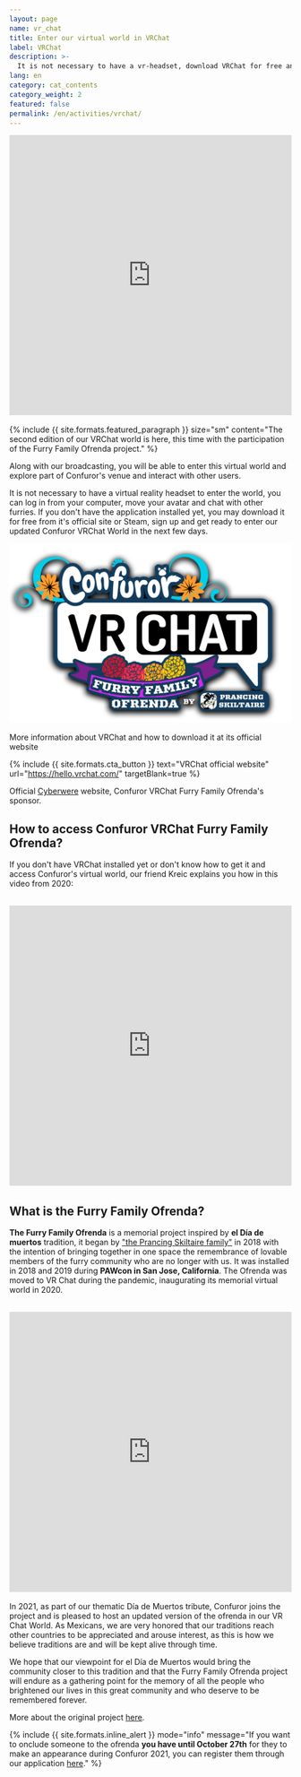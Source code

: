 ```yaml
---
layout: page
name: vr_chat
title: Enter our virtual world in VRChat
label: VRChat
description: >-
  It is not necessary to have a vr-headset, download VRChat for free and enter the virtual space that Confuror and Cyberwere have prepared for you
lang: en
category: cat_contents
category_weight: 2
featured: false
permalink: /en/activities/vrchat/
---
```


<div class="container-overflow">
<iframe src="https://www.youtube.com/embed/Ubu5fh4Yt7c" frameborder="0" allow="accelerometer; autoplay; clipboard-write; encrypted-media; gyroscope; picture-in-picture" allowfullscreen style="width: 100%; height: 500px;"></iframe>
</div>

{%
  include {{ site.formats.featured_paragraph }}
  size="sm"
  content="The second edition of our VRChat world is here, this time with the participation of the Furry Family Ofrenda project."
%}

Along with our broadcasting, you will be able to enter this virtual world and explore part of Confuror's venue and interact with other users.

It is not necessary to have a virtual reality headset to enter the world, you can log in from your computer, move your avatar and chat with other furries. If you don't have the application installed yet, you may download it for free from it's official site or Steam, sign up and get ready to enter our updated Confuror VRChat World in the next few days.

<div class="container" style="text-align: center;">
  <img class="img-fluid" src="/assets/images/vrchat_confuror_ofrenda.png" alt="Confuror VRChat Furry Family Ofrenda" style="margin: auto">
</div>

More information about VRChat and how to download it at its official website

{%
  include {{ site.formats.cta_button }}
  text="VRChat official website"
  url="https://hello.vrchat.com/"
  targetBlank=true
%}

Official [Cyberwere](https://www.cyberwere.com/) website, Confuror VRChat Furry Family Ofrenda's sponsor.

## How to access Confuror VRChat Furry Family Ofrenda?

If you don't have VRChat installed yet or don't know how to get it and access Confuror's virtual world, our friend Kreic explains you how in this video from 2020:

<br>
<div class="container-overflow">
<iframe src="https://www.youtube.com/embed/bmp9d8LFHhI" frameborder="0" allow="accelerometer; autoplay; clipboard-write; encrypted-media; gyroscope; picture-in-picture" allowfullscreen style="width: 100%; height: 500px;"></iframe>
</div>

## What is the Furry Family Ofrenda?

**The Furry Family Ofrenda** is a memorial project inspired by **el Día de muertos** tradition, it began by ["the Prancing Skiltaire family"](https://en.wikifur.com/wiki/The_Prancing_Skiltaire) in 2018 with the intention of bringing together in one space the remembrance of lovable members of the furry community who are no longer with us. It was installed in 2018 and 2019 during **PAWcon in San Jose, California**. The Ofrenda was moved to VR Chat during the pandemic, inaugurating its memorial virtual world in 2020.

<br>
<div class="container-overflow">
<iframe src="https://www.youtube.com/embed/vGRhZTBJYCU" frameborder="0" allow="accelerometer; autoplay; clipboard-write; encrypted-media; gyroscope; picture-in-picture" allowfullscreen style="width: 100%; height: 500px;"></iframe>
</div>

In 2021, as part of our thematic Día de Muertos tribute, Confuror joins the project and is pleased to host an updated version of the ofrenda in our VR Chat World. As Mexicans, we are very honored that our traditions reach other countries to be appreciated and arouse interest, as this is how we believe traditions are and will be kept alive through time.

We hope that our viewpoint for el Día de Muertos would bring the community closer to this tradition and that the Furry Family Ofrenda project will endure as a gathering point for the memory of all the people who brightened our lives in this great community and who deserve to be remembered forever.

More about the original project [here](https://vrchat.com/home/launch?worldId=wrld_8b9be9e0-f4f3-4f3e-b671-0a0714fa262a).

{%
    include {{ site.formats.inline_alert }}
    mode="info"
    message="If you want to onclude someone to the ofrenda <strong>you have until October 27th</strong> for they to make an appearance during Confuror 2021, you can register them through our application <a href='/en/activities/ofrenda/'>here</a>."
%}